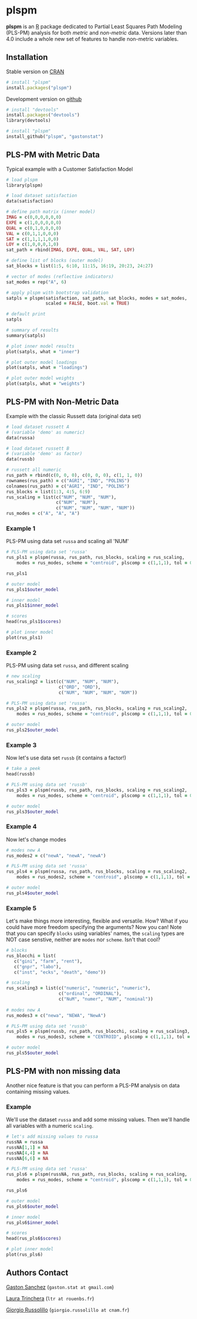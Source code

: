 # plspm

**plspm** is an [R](http://www.r-project.org/) package dedicated to Partial Least Squares Path Modeling (PLS-PM) analysis for both *metric* and *non-metric* data. Versions later than 4.0 include a whole new set of features to handle non-metric variables.

## Installation

Stable version on [CRAN](http://cran.r-project.org/web/packages/plspm/index.html)
```ruby
# install "plspm"
install.packages("plspm") 
```

Development version on [github](https://github.com/gastonstat/plspm)
```ruby
# install "devtools"
install.packages("devtools") 
library(devtools)

# install "plspm"
install_github("plspm", "gastonstat")
```


## PLS-PM with Metric Data

Typical example with a Customer Satisfaction Model
```ruby
# load plspm
library(plspm)

# load dataset satisfaction
data(satisfaction)

# define path matrix (inner model)
IMAG = c(0,0,0,0,0,0)
EXPE = c(1,0,0,0,0,0)
QUAL = c(0,1,0,0,0,0)
VAL = c(0,1,1,0,0,0)
SAT = c(1,1,1,1,0,0) 
LOY = c(1,0,0,0,1,0)
sat_path = rbind(IMAG, EXPE, QUAL, VAL, SAT, LOY)

# define list of blocks (outer model)
sat_blocks = list(1:5, 6:10, 11:15, 16:19, 20:23, 24:27)

# vector of modes (reflective indicators)
sat_modes = rep("A", 6) 

# apply plspm with bootstrap validation
satpls = plspm(satisfaction, sat_path, sat_blocks, modes = sat_modes, 
               scaled = FALSE, boot.val = TRUE)

# default print
satpls

# summary of results
summary(satpls)

# plot inner model results
plot(satpls, what = "inner")

# plot outer model loadings
plot(satpls, what = "loadings")

# plot outer model weights
plot(satpls, what = "weights")
```


## PLS-PM with Non-Metric Data
Example with the classic Russett data (original data set)
```ruby
# load dataset russett A
# (variable 'demo' as numeric)
data(russa)

# load dataset russett B
# (variable 'demo' as factor)
data(russb)

# russett all numeric
rus_path = rbind(c(0, 0, 0), c(0, 0, 0), c(1, 1, 0))
rownames(rus_path) = c("AGRI", "IND", "POLINS")
colnames(rus_path) = c("AGRI", "IND", "POLINS")
rus_blocks = list(1:3, 4:5, 6:9)
rus_scaling = list(c("NUM", "NUM", "NUM"),
                   c("NUM", "NUM"),
                   c("NUM", "NUM", "NUM", "NUM"))
rus_modes = c("A", "A", "A")
```

### Example 1
PLS-PM using data set `russa` and scaling all 'NUM'
```ruby
# PLS-PM using data set 'russa'
rus_pls1 = plspm(russa, rus_path, rus_blocks, scaling = rus_scaling, 
    modes = rus_modes, scheme = "centroid", plscomp = c(1,1,1), tol = 0.0000001)

rus_pls1

# outer model
rus_pls1$outer_model

# inner model
rus_pls1$inner_model

# scores
head(rus_pls1$scores)

# plot inner model
plot(rus_pls1)
```


### Example 2
PLS-PM using data set `russa`, and different scaling
```ruby
# new scaling
rus_scaling2 = list(c("NUM", "NUM", "NUM"),
                    c("ORD", "ORD"),
                    c("NUM", "NUM", "NUM", "NOM"))

# PLS-PM using data set 'russa'
rus_pls2 = plspm(russa, rus_path, rus_blocks, scaling = rus_scaling2, 
    modes = rus_modes, scheme = "centroid", plscomp = c(1,1,1), tol = 0.0000001)

# outer model
rus_pls2$outer_model
```

### Example 3
Now let's use data set `russb` (it contains a factor!)
```ruby
# take a peek
head(russb)

# PLS-PM using data set 'russb'
rus_pls3 = plspm(russb, rus_path, rus_blocks, scaling = rus_scaling2, 
    modes = rus_modes, scheme = "centroid", plscomp = c(1,1,1), tol = 0.0000001)

# outer model
rus_pls3$outer_model
```

### Example 4
Now let's change modes
```ruby
# modes new A
rus_modes2 = c("newA", "newA", "newA")

# PLS-PM using data set 'russa'
rus_pls4 = plspm(russa, rus_path, rus_blocks, scaling = rus_scaling2, 
    modes = rus_modes2, scheme = "centroid", plscomp = c(1,1,1), tol = 0.0000001)

# outer model
rus_pls4$outer_model
```

### Example 5
Let's make things more interesting, flexible and versatile. How?
What if you could have more freedom specifying the arguments? Now you can!
Note that you can specify `blocks` using variables' names, the `scaling` types are NOT case senstive, neither are `modes` nor `scheme`. Isn't that cool?
```ruby
# blocks
rus_blocchi = list(
   c("gini", "farm", "rent"),
   c("gnpr", "labo"),
   c("inst", "ecks", "death", "demo"))

# scaling
rus_scaling3 = list(c("numeric", "numeric", "numeric"),
                    c("ordinal", "ORDINAL"),
                    c("NuM", "numer", "NUM", "nominal"))
    
# modes new A
rus_modes3 = c("newa", "NEWA", "NewA")

# PLS-PM using data set 'russb'
rus_pls5 = plspm(russb, rus_path, rus_blocchi, scaling = rus_scaling3, 
    modes = rus_modes3, scheme = "CENTROID", plscomp = c(1,1,1), tol = 0.0000001)

# outer model
rus_pls5$outer_model
```

## PLS-PM with non missing data
Another nice feature is that you can perform a PLS-PM analysis on data containing missing values.

### Example
We'll use the dataset `russa` and add some missing values. Then we'll handle all variables with a numeric `scaling`.
```ruby
# let's add missing values to russa
russNA = russa
russNA[1,1] = NA
russNA[4,4] = NA
russNA[6,6] = NA

# PLS-PM using data set 'russa'
rus_pls6 = plspm(russNA, rus_path, rus_blocks, scaling = rus_scaling, 
    modes = rus_modes, scheme = "centroid", plscomp = c(1,1,1), tol = 0.0000001)

rus_pls6

# outer model
rus_pls6$outer_model

# inner model
rus_pls6$inner_model

# scores
head(rus_pls6$scores)

# plot inner model
plot(rus_pls6)
```

Authors Contact
---------------
[Gaston Sanchez](http://www.gastonsanchez.com)
  (`gaston.stat at gmail.com`)

[Laura Trinchera](http://rouenbs.academia.edu/LauraTrinchera)
  (`ltr at rouenbs.fr`)

[Giorgio Russolillo](http://cnam.academia.edu/GiorgioRussolillo)
  (`giorgio.russolillo at cnam.fr`)

